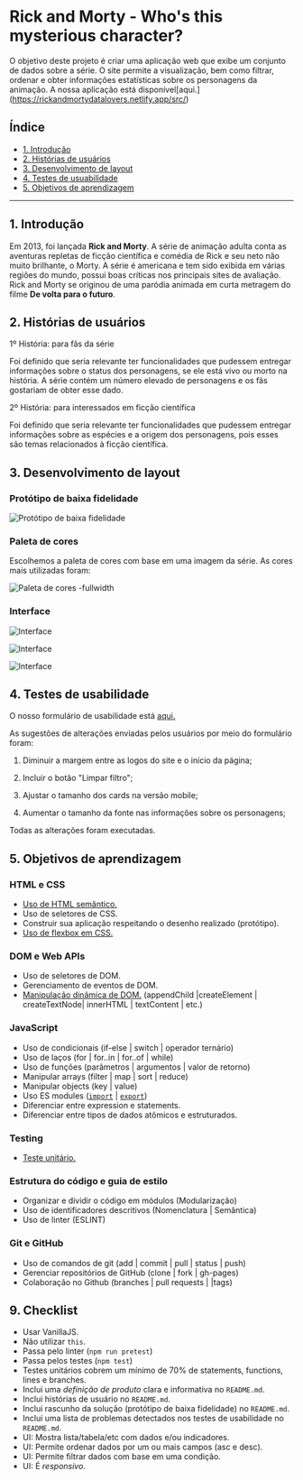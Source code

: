 # Rick and Morty - Who's this mysterious character?

O objetivo deste projeto é criar uma aplicação web que exibe um conjunto de dados sobre a série. O site permite a visualização, bem como filtrar, ordenar e obter informações estatísticas sobre os personagens da animação. A nossa aplicação está disponível[aqui.] (https://rickandmortydatalovers.netlify.app/src/)

## Índice

- [1. Introdução](#1-introdução)
- [2. Histórias de usuários](#2-histórias-de-usuários)
- [3. Desenvolvimento de layout](#3-desenvolvimento-de-layout)
- [4. Testes de usuabilidade](#4-testes-de-usuabilidade)
- [5. Objetivos de aprendizagem](#5-objetivos-de-aprendizagem)
---

## 1. Introdução

Em 2013, foi lançada <b>Rick and Morty</b>. A série de animação adulta conta as aventuras repletas de ficção científica e comédia de Rick e seu neto não muito brilhante, o Morty. A série é americana e tem sido exibida em várias regiões do mundo, possui boas críticas nos principais sites de avaliação. 
Rick and Morty se originou de uma paródia animada em curta metragem do filme <b>De volta para o futuro</b>.

## 2. Histórias de usuários

1º História: para fãs da série

Foi definido que seria relevante ter funcionalidades que pudessem entregar informações sobre o status dos personagens, se ele está vivo ou morto na história. A série contém um número elevado de personagens e os fãs gostariam de obter esse dado. 

2º História: para interessados em ficção científica

Foi definido que seria relevante ter funcionalidades que pudessem entregar informações sobre as espécies e a origem dos personagens, pois esses são temas relacionados à ficção científica. 

## 3. Desenvolvimento de layout

### Protótipo de baixa fidelidade

![Protótipo de baixa fidelidade](https://ik.imagekit.io/dqzqulyog87g/PROTÓTIPO_DE_BAIXA_FIDELIDADE_2-Va-vvuu.png)

### Paleta de cores

Escolhemos a paleta de cores com base em uma imagem da série. As cores mais utilizadas foram: 

![Paleta de cores -fullwidth](https://ik.imagekit.io/dqzqulyog87g/AdobeColor-Rick_and_Morty_Style_Guide_njdCHtnr9.jpeg)

### Interface

![Interface](https://ik.imagekit.io/dqzqulyog87g/primeiraimg_g9_xO7CJb.png)

![Interface](https://ik.imagekit.io/dqzqulyog87g/segundaimagem_nVbXx0AFM.png)

![Interface](https://ik.imagekit.io/dqzqulyog87g/terceiraimagem_BMB60puh6l.png)

## 4. Testes de usabilidade 
O nosso formulário de usabilidade está [aqui.](https://docs.google.com/forms/d/e/1FAIpQLSckY4mi6UL2kKKzzaLvGrMUj-iHYRhPKHg17EGmF9RlWgR9KA/viewform)

As sugestões de alterações enviadas pelos usuários por meio do formulário foram:


1. Diminuir a margem entre as logos do site e o início da página;

2. Incluir o botão "Limpar filtro";

3. Ajustar o tamanho dos cards na versão mobile;

4. Aumentar o tamanho da fonte nas informações sobre os personagens;

Todas as alterações foram executadas.

## 5. Objetivos de aprendizagem

### HTML e CSS

- [Uso de HTML semântico.](https://developer.mozilla.org/en-US/docs/Glossary/Semantics#Semantics_in_HTML)
-  Uso de seletores de CSS.
-  Construir sua aplicação respeitando o desenho realizado (protótipo).
- [Uso de flexbox em CSS.](https://css-tricks.com/snippets/css/a-guide-to-flexbox/)

### DOM e Web APIs

-  Uso de seletores de DOM.
-  Gerenciamento de eventos de DOM.
-  [Manipulação dinâmica de DOM.](https://developer.mozilla.org/pt-BR/docs/DOM/Referencia_do_DOM/Introdu%C3%A7%C3%A3o) (appendChild |createElement | createTextNode| innerHTML | textContent | etc.)

### JavaScript

-  Uso de condicionais (if-else | switch | operador ternário)
-  Uso de laços (for | for..in | for..of | while)
-  Uso de funções (parâmetros | argumentos | valor de retorno)
-  Manipular arrays (filter | map | sort | reduce)
-  Manipular objects (key | value)
-  Uso ES modules ([`import`](https://developer.mozilla.org/en-US/docs/Web/JavaScript/Reference/Statements/import) | [`export`](https://developer.mozilla.org/en-US/docs/Web/JavaScript/Reference/Statements/export))
-  Diferenciar entre expression e statements.
-  Diferenciar entre tipos de dados atômicos e estruturados.

### Testing

-  [Teste unitário.](https://jestjs.io/docs/pt-BR/getting-started)

### Estrutura do código e guia de estilo

-  Organizar e dividir o código em módulos (Modularização)
-  Uso de identificadores descritivos (Nomenclatura | Semântica)
-  Uso de linter (ESLINT)

### Git e GitHub

-  Uso de comandos de git (add | commit | pull | status | push)
-  Gerenciar repositórios de GitHub (clone | fork | gh-pages)
-  Colaboração no Github (branches | pull requests | |tags)

## 9. Checklist

-  Usar VanillaJS.
-  Não utilizar `this`.
-  Passa pelo linter (`npm run pretest`)
-  Passa pelos testes (`npm test`)
-  Testes unitários cobrem um mínimo de 70% de statements, functions, lines e branches.
-  Inclui uma _definição de produto_ clara e informativa no `README.md`.
-  Inclui histórias de usuário no `README.md`.
-  Inclui rascunho da solução (protótipo de baixa fidelidade) no `README.md`.
-  Inclui uma lista de problemas detectados nos testes de usabilidade no `README.md`.
-  UI: Mostra lista/tabela/etc com dados e/ou indicadores.
-  UI: Permite ordenar dados por um ou mais campos (asc e desc).
-  UI: Permite filtrar dados com base em uma condição.
-  UI: É _responsivo_.
